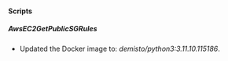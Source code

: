 
#### Scripts

##### AwsEC2GetPublicSGRules

- Updated the Docker image to: *demisto/python3:3.11.10.115186*.
